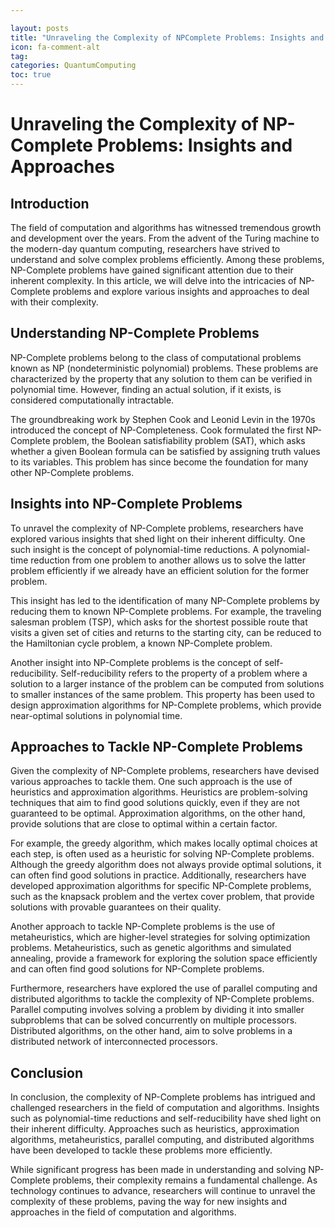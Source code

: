 ```yaml
---

layout: posts
title: "Unraveling the Complexity of NPComplete Problems: Insights and Approaches"
icon: fa-comment-alt
tag:      
categories: QuantumComputing
toc: true
---
```




# Unraveling the Complexity of NP-Complete Problems: Insights and Approaches

## Introduction

The field of computation and algorithms has witnessed tremendous growth and development over the years. From the advent of the Turing machine to the modern-day quantum computing, researchers have strived to understand and solve complex problems efficiently. Among these problems, NP-Complete problems have gained significant attention due to their inherent complexity. In this article, we will delve into the intricacies of NP-Complete problems and explore various insights and approaches to deal with their complexity.

## Understanding NP-Complete Problems

NP-Complete problems belong to the class of computational problems known as NP (nondeterministic polynomial) problems. These problems are characterized by the property that any solution to them can be verified in polynomial time. However, finding an actual solution, if it exists, is considered computationally intractable.

The groundbreaking work by Stephen Cook and Leonid Levin in the 1970s introduced the concept of NP-Completeness. Cook formulated the first NP-Complete problem, the Boolean satisfiability problem (SAT), which asks whether a given Boolean formula can be satisfied by assigning truth values to its variables. This problem has since become the foundation for many other NP-Complete problems.

## Insights into NP-Complete Problems

To unravel the complexity of NP-Complete problems, researchers have explored various insights that shed light on their inherent difficulty. One such insight is the concept of polynomial-time reductions. A polynomial-time reduction from one problem to another allows us to solve the latter problem efficiently if we already have an efficient solution for the former problem.

This insight has led to the identification of many NP-Complete problems by reducing them to known NP-Complete problems. For example, the traveling salesman problem (TSP), which asks for the shortest possible route that visits a given set of cities and returns to the starting city, can be reduced to the Hamiltonian cycle problem, a known NP-Complete problem.

Another insight into NP-Complete problems is the concept of self-reducibility. Self-reducibility refers to the property of a problem where a solution to a larger instance of the problem can be computed from solutions to smaller instances of the same problem. This property has been used to design approximation algorithms for NP-Complete problems, which provide near-optimal solutions in polynomial time.

## Approaches to Tackle NP-Complete Problems

Given the complexity of NP-Complete problems, researchers have devised various approaches to tackle them. One such approach is the use of heuristics and approximation algorithms. Heuristics are problem-solving techniques that aim to find good solutions quickly, even if they are not guaranteed to be optimal. Approximation algorithms, on the other hand, provide solutions that are close to optimal within a certain factor.

For example, the greedy algorithm, which makes locally optimal choices at each step, is often used as a heuristic for solving NP-Complete problems. Although the greedy algorithm does not always provide optimal solutions, it can often find good solutions in practice. Additionally, researchers have developed approximation algorithms for specific NP-Complete problems, such as the knapsack problem and the vertex cover problem, that provide solutions with provable guarantees on their quality.

Another approach to tackle NP-Complete problems is the use of metaheuristics, which are higher-level strategies for solving optimization problems. Metaheuristics, such as genetic algorithms and simulated annealing, provide a framework for exploring the solution space efficiently and can often find good solutions for NP-Complete problems.

Furthermore, researchers have explored the use of parallel computing and distributed algorithms to tackle the complexity of NP-Complete problems. Parallel computing involves solving a problem by dividing it into smaller subproblems that can be solved concurrently on multiple processors. Distributed algorithms, on the other hand, aim to solve problems in a distributed network of interconnected processors.

## Conclusion

In conclusion, the complexity of NP-Complete problems has intrigued and challenged researchers in the field of computation and algorithms. Insights such as polynomial-time reductions and self-reducibility have shed light on their inherent difficulty. Approaches such as heuristics, approximation algorithms, metaheuristics, parallel computing, and distributed algorithms have been developed to tackle these problems more efficiently.

While significant progress has been made in understanding and solving NP-Complete problems, their complexity remains a fundamental challenge. As technology continues to advance, researchers will continue to unravel the complexity of these problems, paving the way for new insights and approaches in the field of computation and algorithms.